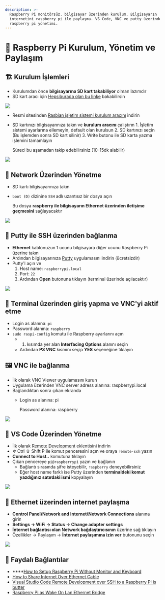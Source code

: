 ```yaml
---
description: >-
  Raspberry Pi monitörsüz, bilgisayar üzerinden kurulum. Bilgisayarın
  internetini raspberry pi ile paylaşma. VS Code, VNC ve putty üzerinden
  raspberry pi yönetimi.
---
```


# 🍓 Raspberry Pi Kurulum, Yönetim ve Paylaşım

## 🏗️ Kurulum İşlemleri

* Kurulumdan önce **bilgisayarına SD kart takabiliyor** olman lazımdır
* SD kart aracı için [Hepsiburada olan bu linke](https://www.hepsiburada.com/syrox-16-gb-micro-sd-card-hafiza-karti-adaptorlu-p-HBV0000023NI9) bakabilirsin

![](../.gitbook/assets/ex_micro_sd_adapter.png)

* Resmi sitesinden [Rasbian işletim sistemi kurulum aracını](https://www.raspberrypi.org/downloads/) indirin
* SD kartınızı bilgisayarınıza takın ve **kurulum aracını** çalıştırın 1. İşletim sistemi ayarlarına ellemeyin, default olan kurulsun 2. SD kartınızı seçin \(Bu işlemden sonra SD kart silinir\) 3. Write butonu ile SD karta yazma işlemini tamamlayın

  Süreci bu aşamadan takip edebilirsiniz \(10-15dk alabilir\)

![](../.gitbook/assets/ex_rasp_img_writer.png)

## 📶 Network Üzerinden Yönetme

* SD kartı bilgisayarınıza takın
* `boot (D)` dizinine `SSH` adlı uzantısız bir dosya açın

  Bu dosya **raspberry ile bilgisayarın Ethernet üzerinden iletişime geçmesini** sağlayacaktır

![](../.gitbook/assets/ex_rasp_ssh_file.png)

## 🔌 Putty ile SSH üzerinden bağlanma

* **Ethernet** kablonuzun 1 ucunu bilgisayara diğer ucunu Raspberry Pi üzerine takın
* Ardından bilgisayarınıza [Putty](https://www.chiark.greenend.org.uk/~sgtatham/putty/latest.html) uygulamasını indirin \(ücretsizdir\)
* Putty'I açın ve
  1. Host name: `raspberrypi.local`
  2. Port: `22`
  3. Ardından **Open** butonuna tıklayın \(terminal üzerinde açılacaktır\)

![](../.gitbook/assets/ex_putty_rasp_terminal.png)

## 🖤 Terminal üzerinden giriş yapma ve VNC'yi aktif etme

* Login as alanına: `pi`
* Password alanına: `raspberry`
* `sudo raspi-config` komutu ile Raspberry ayarlarını açın
  * 1. kısımda yer alan **Interfacing Options** alanını seçin
  * Ardından **P3 VNC** kısmını seçip **YES** seçeneğine tıklayın

## 🖼 VNC ile bağlanma

* İlk olarak VNC Viewer uygulamasını kurun
* Uygulama üzerinden VNC server adress alanına: raspberrypi.local
* Bağlandıktan sonra çıkan ekranda
  * Login as alanına: pi

    Password alanına: raspberry

![](../.gitbook/assets/ex_vnc_rasp_connection.jpg)

## 🌇 VS Code Üzerinden Yönetme

* İlk olarak [Remote Development](https://marketplace.visualstudio.com/items?itemName=ms-vscode-remote.vscode-remote-extensionpack&WT.mc_id=-blog-scottha) eklentisini indirin
* ✲ Ctrl ⇧ Shift P ile komut penceresini açın ve oraya `remote-ssh` yazın
* **Connect to Host..** komutuna tıklayın
* Çıkan pencereye `pi@raspberrypi` yazın ve bağlanın
  * Bağlantı sırasında şifre isteyebilir, `raspberry` deneyebilirsiniz
  * Eğer host name farklı ise Putty üzerinden **terminaldeki komut yazdığınız satırdaki ismi** kopyalayın

![](../.gitbook/assets/ex_vscode_ssh_connect.png)

## 🤝 Ethernet üzerinden internet paylaşma

* **Control Panel\Network and Internet\Network Connections** alanına girin
* **Settings -&gt; WiFi -&gt; Status -&gt; Change adapter settings**
* **İnternet bağlantısı olan Network bağdaştırıcısının** üzerine sağ tıklayın
* Özellikler -&gt; Paylaşım -&gt; **İnternet paylaşımına izin ver** butonunu seçin

![](../.gitbook/assets/ex_internet_sharing.png)

## 🔗 Faydalı Bağlantılar

* \*\*\*\*[How to Setup Raspberry Pi Without Monitor and Keyboard](https://www.instructables.com/id/How-to-Setup-Raspberry-Pi-Without-Monitor-and-Keyb/)
* [How to Share Internet Over Ethernet Cable](https://www.instructables.com/id/How-to-share-Internet-over-Ethernet-Cable/)
* [Visual Studio Code Remote Development over SSH to a Raspberry Pi is butter](https://www.hanselman.com/blog/VisualStudioCodeRemoteDevelopmentOverSSHToARaspberryPiIsButter.aspx)
* [Raspberry Pi as Wake On Lan Ethernet Bridge](https://www.raspberrypi.org/forums/viewtopic.php?t=92977)

